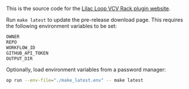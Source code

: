 This is the source code for the [Lilac Loop VCV Rack plugin website](https://grough.github.io/lilac-loop-vcv/).

Run `make latest` to update the pre-release download page. This requires the following environment variables to be set:

```txt
OWNER
REPO
WORKFLOW_ID
GITHUB_API_TOKEN
OUTPUT_DIR
```

Optionally, load environment variables from a password manager:

```sh
op run --env-file="./make_latest.env" -- make latest
```
